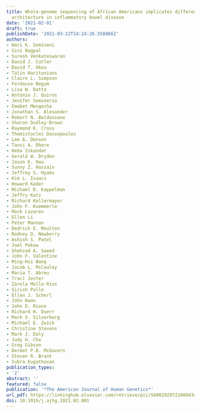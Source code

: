 ```yaml
---
title: Whole-genome sequencing of African Americans implicates differential genetic
  architecture in inflammatory bowel disease
date: '2021-02-01'
draft: true
publishDate: '2021-03-22T14:24:26.558066Z'
authors:
- Hari K. Somineni
- Sini Nagpal
- Suresh Venkateswaran
- David J. Cutler
- David T. Okou
- Talin Haritunians
- Claire L. Simpson
- Ferdouse Begum
- Lisa W. Datta
- Antonio J. Quiros
- Jenifer Seminerio
- Emebet Mengesha
- Jonathan S. Alexander
- Robert N. Baldassano
- Sharon Dudley-Brown
- Raymond K. Cross
- Themistocles Dassopoulos
- Lee A. Denson
- Tanvi A. Dhere
- Heba Iskandar
- Gerald W. Dryden
- Jason K. Hou
- Sunny Z. Hussain
- Jeffrey S. Hyams
- Kim L. Isaacs
- Howard Kader
- Michael D. Kappelman
- Jeffry Katz
- Richard Kellermayer
- John F. Kuemmerle
- Mark Lazarev
- Ellen Li
- Peter Mannon
- Dedrick E. Moulton
- Rodney D. Newberry
- Ashish S. Patel
- Joel Pekow
- Shehzad A. Saeed
- John F. Valentine
- Ming-Hsi Wang
- Jacob L. McCauley
- Maria T. Abreu
- Traci Jester
- Zarela Molle-Rios
- Sirish Palle
- Ellen J. Scherl
- John Kwon
- John D. Rioux
- Richard H. Duerr
- Mark S. Silverberg
- Michael E. Zwick
- Christine Stevens
- Mark J. Daly
- Judy H. Cho
- Greg Gibson
- Dermot P.B. McGovern
- Steven R. Brant
- Subra Kugathasan
publication_types:
- '2'
abstract: ''
featured: false
publication: '*The American Journal of Human Genetics*'
url_pdf: https://linkinghub.elsevier.com/retrieve/pii/S0002929721000434
doi: 10.1016/j.ajhg.2021.02.001
---
```



